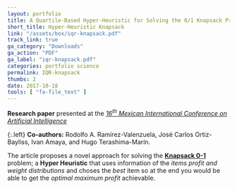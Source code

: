 ```yaml
---
layout: portfolio
title: A Quartile-Based Hyper-Heuristic for Solving the 0/1 Knapsack Problem
short_title: Hyper-Heuristic Knapsack
link: "/assets/box/iqr-knapsack.pdf"
track_link: true
ga_category: "Downloads"
ga_action: "PDF"
ga_label: "iqr-knapsack.pdf"
categories: portfolio science
permalink: IQR-knapsack
thumbs: 2
date: 2017-10-18
tools: [ "fa-file_text" ]
---
```


**Research paper** presented at the _[ 16<sup>th</sup> Mexican International Conference on Artificial Intelligence ](https://www.micai.org/2017/)_

{:.left}
**Co-authors:** Rodolfo A. Ramírez-Valenzuela,
José Carlos Ortiz-Bayliss,
Ivan Amaya,
and Hugo Terashima-Marín.


The article proposes a novel approach for solving the **[Knapsack 0-1](https://en.wikipedia.org/wiki/Knapsack_problem)** problem; a **Hyper Heuristic**
that uses information of the _items profit and weight distributions_ and choses the _best_ item
so at the end you would be able to get the _optimal maximum profit_ achievable.
